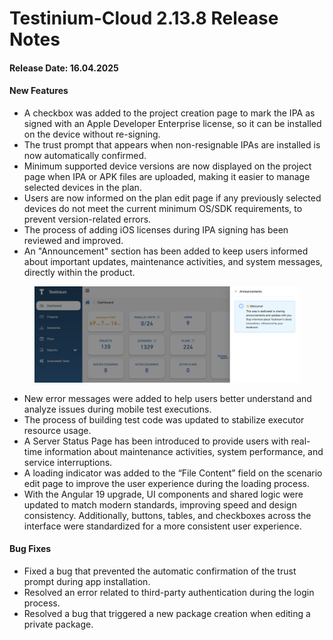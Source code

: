 # Testinium-Cloud 2.13.8 Release Notes

#### Release Date: 16.04.2025

#### New Features

* A checkbox was added to the project creation page to mark the IPA as signed with an Apple Developer Enterprise license, so it can be installed on the device without re-signing.
* The trust prompt that appears when non-resignable IPAs are installed is now automatically confirmed.
* Minimum supported device versions are now displayed on the project page when IPA or APK files are uploaded, making it easier to manage selected devices in the plan.
* Users are now informed on the plan edit page if any previously selected devices do not meet the current minimum OS/SDK requirements, to prevent version-related errors.
* The process of adding iOS licenses during IPA signing has been reviewed and improved.
* An "Announcement" section has been added to keep users informed about important updates, maintenance activities, and system messages, directly within the product.

<figure><img src="../../.gitbook/assets/Screenshot 2025-04-18 at 18.31.34.png" alt=""><figcaption></figcaption></figure>

* New error messages were added to help users better understand and analyze issues during mobile test executions.
* The process of building test code was updated to stabilize executor resource usage.
* A Server Status Page has been introduced to provide users with real-time information about maintenance activities, system performance, and service interruptions.
* A loading indicator was added to the “File Content” field on the scenario edit page to improve the user experience during the loading process.
* With the Angular 19 upgrade, UI components and shared logic were updated to match modern standards, improving speed and design consistency. Additionally, buttons, tables, and checkboxes across the interface were standardized for a more consistent user experience.

#### Bug Fixes

* Fixed a bug that prevented the automatic confirmation of the trust prompt during app installation.
* Resolved an error related to third-party authentication during the login process.
* Resolved a bug that triggered a new package creation when editing a private package.
